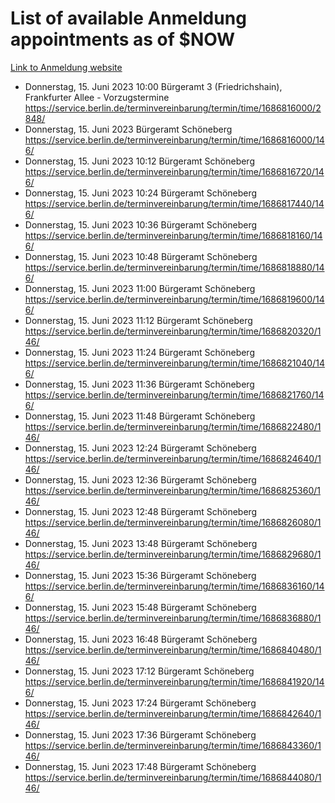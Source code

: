 # List of available Anmeldung appointments as of $NOW
[Link to Anmeldung website](https://service.berlin.de/terminvereinbarung/termin/tag.php?termin=1&anliegen[]=120686&dienstleisterlist=122210,122217,327316,122219,327312,122227,327314,122231,327346,122243,327348,122254,122252,329742,122260,329745,122262,329748,122271,327278,122273,327274,122277,327276,330436,122280,327294,122282,327290,122284,327292,122291,327270,122285,327266,122286,327264,122296,327268,150230,329760,122297,327286,122294,327284,122312,329763,122314,329775,122304,327330,122311,327334,122309,327332,317869,122281,327352,122279,329772,122283,122276,327324,122274,327326,122267,329766,122246,327318,122251,327320,122257,327322,122208,327298,122226,327300&herkunft=http%3A%2F%2Fservice.berlin.de%2Fdienstleistung%2F120686%2F)
- Donnerstag, 15. Juni 2023 10:00 Bürgeramt 3 (Friedrichshain), Frankfurter Allee - Vorzugstermine https://service.berlin.de/terminvereinbarung/termin/time/1686816000/2848/
- Donnerstag, 15. Juni 2023  Bürgeramt Schöneberg https://service.berlin.de/terminvereinbarung/termin/time/1686816000/146/
- Donnerstag, 15. Juni 2023 10:12 Bürgeramt Schöneberg https://service.berlin.de/terminvereinbarung/termin/time/1686816720/146/
- Donnerstag, 15. Juni 2023 10:24 Bürgeramt Schöneberg https://service.berlin.de/terminvereinbarung/termin/time/1686817440/146/
- Donnerstag, 15. Juni 2023 10:36 Bürgeramt Schöneberg https://service.berlin.de/terminvereinbarung/termin/time/1686818160/146/
- Donnerstag, 15. Juni 2023 10:48 Bürgeramt Schöneberg https://service.berlin.de/terminvereinbarung/termin/time/1686818880/146/
- Donnerstag, 15. Juni 2023 11:00 Bürgeramt Schöneberg https://service.berlin.de/terminvereinbarung/termin/time/1686819600/146/
- Donnerstag, 15. Juni 2023 11:12 Bürgeramt Schöneberg https://service.berlin.de/terminvereinbarung/termin/time/1686820320/146/
- Donnerstag, 15. Juni 2023 11:24 Bürgeramt Schöneberg https://service.berlin.de/terminvereinbarung/termin/time/1686821040/146/
- Donnerstag, 15. Juni 2023 11:36 Bürgeramt Schöneberg https://service.berlin.de/terminvereinbarung/termin/time/1686821760/146/
- Donnerstag, 15. Juni 2023 11:48 Bürgeramt Schöneberg https://service.berlin.de/terminvereinbarung/termin/time/1686822480/146/
- Donnerstag, 15. Juni 2023 12:24 Bürgeramt Schöneberg https://service.berlin.de/terminvereinbarung/termin/time/1686824640/146/
- Donnerstag, 15. Juni 2023 12:36 Bürgeramt Schöneberg https://service.berlin.de/terminvereinbarung/termin/time/1686825360/146/
- Donnerstag, 15. Juni 2023 12:48 Bürgeramt Schöneberg https://service.berlin.de/terminvereinbarung/termin/time/1686826080/146/
- Donnerstag, 15. Juni 2023 13:48 Bürgeramt Schöneberg https://service.berlin.de/terminvereinbarung/termin/time/1686829680/146/
- Donnerstag, 15. Juni 2023 15:36 Bürgeramt Schöneberg https://service.berlin.de/terminvereinbarung/termin/time/1686836160/146/
- Donnerstag, 15. Juni 2023 15:48 Bürgeramt Schöneberg https://service.berlin.de/terminvereinbarung/termin/time/1686836880/146/
- Donnerstag, 15. Juni 2023 16:48 Bürgeramt Schöneberg https://service.berlin.de/terminvereinbarung/termin/time/1686840480/146/
- Donnerstag, 15. Juni 2023 17:12 Bürgeramt Schöneberg https://service.berlin.de/terminvereinbarung/termin/time/1686841920/146/
- Donnerstag, 15. Juni 2023 17:24 Bürgeramt Schöneberg https://service.berlin.de/terminvereinbarung/termin/time/1686842640/146/
- Donnerstag, 15. Juni 2023 17:36 Bürgeramt Schöneberg https://service.berlin.de/terminvereinbarung/termin/time/1686843360/146/
- Donnerstag, 15. Juni 2023 17:48 Bürgeramt Schöneberg https://service.berlin.de/terminvereinbarung/termin/time/1686844080/146/
